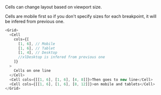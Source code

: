 Cells can change layout based on viewport size.

Cells are mobile first so if you don't specify sizes for each breakpoint, it will be infered from previous one.

```js
<Grid>
  <Cell
    cols={[
      [1, 6], // Mobile
      [1, 6], // Tablet
      [1, 4], // Desktop
      //xlDesktop is infered from previous one
    ]}
  >
    Cells on one line
  </Cell>
  <Cell cols={[[1, 6], [1, 6], [4, 8]]}>Then goes to new line</Cell>
  <Cell cols={[[1, 6], [1, 6], [8, 12]]}>on mobile and tablets</Cell>
</Grid>
```
